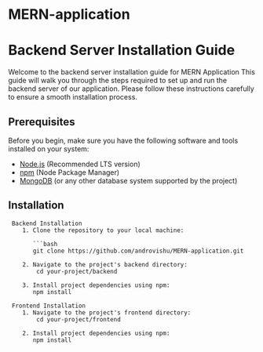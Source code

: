 # MERN-application

# Backend Server Installation Guide

Welcome to the backend server installation guide for MERN Application This guide will walk you through the steps required to set up and run the backend server of our application. Please follow these instructions carefully to ensure a smooth installation process.

## Prerequisites

Before you begin, make sure you have the following software and tools installed on your system:

- [Node.js](https://nodejs.org/) (Recommended LTS version)
- [npm](https://www.npmjs.com/) (Node Package Manager)
- [MongoDB](https://www.mongodb.com/) (or any other database system supported by the project)

## Installation
     Backend Installation 
        1. Clone the repository to your local machine:
        
           ```bash
           git clone https://github.com/androvishu/MERN-application.git
        
        2. Navigate to the project's backend directory:
            cd your-project/backend
        
        3. Install project dependencies using npm:
           npm install
           
     Frontend Installation    
        1. Navigate to the project's frontend directory:
            cd your-project/frontend
        
        2. Install project dependencies using npm:
           npm install

   

